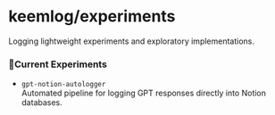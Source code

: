# keemlog/experiments
Logging lightweight experiments and exploratory implementations.


### 📁Current Experiments

- `gpt-notion-autologger` <br>
  Automated pipeline for logging GPT responses directly into Notion databases.
